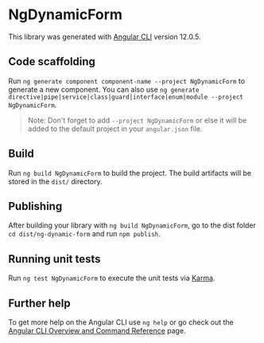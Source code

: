 # NgDynamicForm

This library was generated with [Angular CLI](https://github.com/angular/angular-cli) version 12.0.5.

## Code scaffolding

Run `ng generate component component-name --project NgDynamicForm` to generate a new component. You can also use `ng generate directive|pipe|service|class|guard|interface|enum|module --project NgDynamicForm`.
> Note: Don't forget to add `--project NgDynamicForm` or else it will be added to the default project in your `angular.json` file. 

## Build

Run `ng build NgDynamicForm` to build the project. The build artifacts will be stored in the `dist/` directory.

## Publishing

After building your library with `ng build NgDynamicForm`, go to the dist folder `cd dist/ng-dynamic-form` and run `npm publish`.

## Running unit tests

Run `ng test NgDynamicForm` to execute the unit tests via [Karma](https://karma-runner.github.io).

## Further help

To get more help on the Angular CLI use `ng help` or go check out the [Angular CLI Overview and Command Reference](https://angular.io/cli) page.
